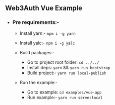 ## Web3Auth Vue Example

- ### Pre requirements:-

    -  Install yarn:- `npm i -g yarn`

    - Install yalc:- `npm i -g yalc`

    - Build packages:-

        - Go to project root folder: `cd ../../`
        - Install deps: `yarn` && `yarn run bootstrap`
        - Build project:- `yarn run local-publish`

    - Run the example:-

        - Go to example: `cd examples/vue-app`
        - Run example:- `yarn run serve:local`